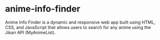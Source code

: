 # anime-info-finder
Anime Info Finder is a dynamic and responsive web app built using HTML, CSS, and JavaScript that allows users to search for any anime using the Jikan API (MyAnimeList).
